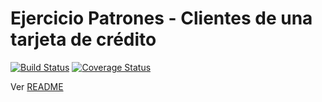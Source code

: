 # Ejercicio Patrones - Clientes de una tarjeta de crédito

[![Build Status](https://travis-ci.org/uqbar-project/eg-tarjeta-credito-xtend.svg?branch=strategy)](https://travis-ci.org/uqbar-project/eg-tarjeta-credito-xtend) [![Coverage Status](https://coveralls.io/repos/github/uqbar-project/eg-tarjeta-credito-xtend/badge.svg?branch=strategy)](https://coveralls.io/github/uqbar-project/eg-tarjeta-credito-xtend?branch=strategy)

Ver [README](https://github.com/uqbar-project/eg-tarjeta-credito-xtend/blob/master/README.md)
